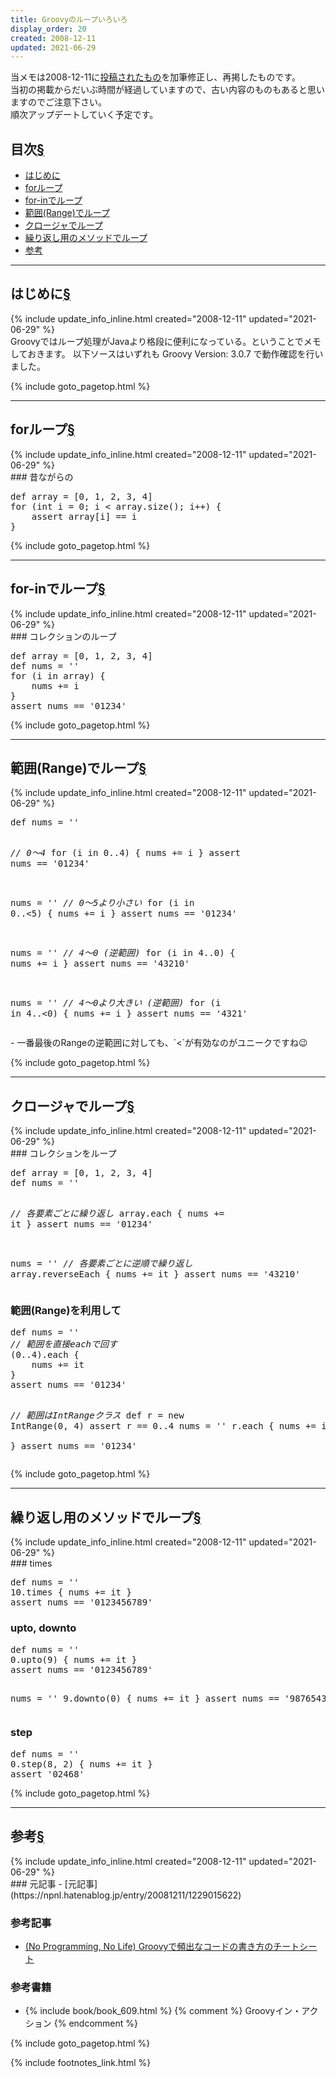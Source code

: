 ```yaml
---
title: Groovyのループいろいろ
display_order: 20
created: 2008-12-11
updated: 2021-06-29
---
```

当メモは2008-12-11に[投稿されたもの](https://npnl.hatenablog.jp/entry/20081211/1229015622)を加筆修正し、再掲したものです。  
当初の掲載からだいぶ時間が経過していますので、古い内容のものもあると思いますのでご注意下さい。  
順次アップデートしていく予定です。

## <a name="index">目次</a><a class="heading-anchor-permalink" href="#目次">§</a>

<ul id="index_ul">
<li><a href="#はじめに">はじめに</a></li>
<li><a href="#forループ">forループ</a></li>
<li><a href="#for-inでループ">for-inでループ</a></li>
<li><a href="#範囲(Range)でループ">範囲(Range)でループ</a></li>
<li><a href="#クロージャでループ">クロージャでループ</a></li>
<li><a href="#繰り返し用のメソッドでループ">繰り返し用のメソッドでループ</a></li>
<li><a href="#参考">参考</a></li>
</ul>

* * *
## <a name="はじめに">はじめに</a><a class="heading-anchor-permalink" href="#はじめに">§</a>
<div class="chapter-updated">{% include update_info_inline.html created="2008-12-11" updated="2021-06-29" %}</div>
Groovyではループ処理がJavaより格段に便利になっている。ということでメモしておきます。  
以下ソースはいずれも Groovy Version: 3.0.7 で動作確認を行いました。

{% include goto_pagetop.html %}

* * *
## <a name="forループ">forループ</a><a class="heading-anchor-permalink" href="#forループ">§</a>
<div class="chapter-updated">{% include update_info_inline.html created="2008-12-11" updated="2021-06-29" %}</div>
### 昔ながらの
<div class="code-box no-title">
<pre>
def array = [0, 1, 2, 3, 4]
for (int i = 0; i &lt; array.size(); i++) {
    assert array[i] == i
}
</pre>
</div>


{% include goto_pagetop.html %}

* * *
## <a name="for-inでループ">for-inでループ</a><a class="heading-anchor-permalink" href="#for-inでループ">§</a>
<div class="chapter-updated">{% include update_info_inline.html created="2008-12-11" updated="2021-06-29" %}</div>
### コレクションのループ
<div class="code-box no-title">
<pre>
def array = [0, 1, 2, 3, 4]
def nums = ''
for (i in array) {
    nums += i 
}
assert nums == '01234'
</pre>
</div>

{% include goto_pagetop.html %}

* * *
## <a name="範囲(Range)でループ">範囲(Range)でループ</a><a class="heading-anchor-permalink" href="#範囲(Range)でループ">§</a>
<div class="chapter-updated">{% include update_info_inline.html created="2008-12-11" updated="2021-06-29" %}</div>
<div class="code-box no-title">
<pre>
def nums = ''

<em class="comment">// 0〜4</em>
for (i in 0..4) {
  nums += i
}
assert nums == '01234'

nums = ''
<em class="comment">// 0〜5より小さい</em>
for (i in 0..&lt;5) {
  nums += i
}
assert nums == '01234'

nums = ''
<em class="comment">// 4〜0 (逆範囲)</em>
for (i in 4..0) {
  nums += i 
}
assert nums == '43210'

nums = ''
<em class="comment">// 4〜0より大きい (逆範囲)</em>
for (i in 4..&lt;0) {
  nums += i 
}
assert nums == '4321'
</pre>
</div>
- 一番最後のRangeの逆範囲に対しても、`<`が有効なのがユニークですね😉

{% include goto_pagetop.html %}

* * *
## <a name="クロージャでループ">クロージャでループ</a><a class="heading-anchor-permalink" href="#クロージャでループ">§</a>
<div class="chapter-updated">{% include update_info_inline.html created="2008-12-11" updated="2021-06-29" %}</div>
### コレクションをループ
<div class="code-box no-title">
<pre>
def array = [0, 1, 2, 3, 4]
def nums = ''

<em class="comment">// 各要素ごとに繰り返し</em>
array.each {
    nums += it
}
assert nums == '01234'

nums = ''
<em class="comment">// 各要素ごとに逆順で繰り返し</em>
array.reverseEach {
    nums += it
}
assert nums == '43210'
</pre>
</div>

### 範囲(Range)を利用して
<div class="code-box no-title">
<pre>
def nums = ''
<em class="comment">// 範囲を直接eachで回す</em>
(0..4).each {
    nums += it  
}
assert nums == '01234'

<em class="comment">// 範囲はIntRangeクラス</em>
def r = new IntRange(0, 4)
assert r == 0..4
nums = ''
r.each {
    nums += it  
}
assert nums == '01234'
</pre>
</div>


{% include goto_pagetop.html %}

* * *
## <a name="繰り返し用のメソッドでループ">繰り返し用のメソッドでループ</a><a class="heading-anchor-permalink" href="#繰り返し用のメソッドでループ">§</a>
<div class="chapter-updated">{% include update_info_inline.html created="2008-12-11" updated="2021-06-29" %}</div>
### times
<div class="code-box no-title">
<pre>
def nums = ''
10.times { nums += it }
assert nums == '0123456789'
</pre>
</div>

### upto, downto
<div class="code-box no-title">
<pre>
def nums = ''
0.upto(9) { nums += it }
assert nums == '0123456789'

nums = ''
9.downto(0) { nums += it }
assert nums == '9876543210'
</pre>
</div>

### step
<div class="code-box no-title">
<pre>
def nums = ''
0.step(8, 2) { nums += it }
assert '02468'
</pre>
</div>

{% include goto_pagetop.html %}

* * *
## <a name="参考">参考</a><a class="heading-anchor-permalink" href="#参考">§</a>
<div class="chapter-updated">{% include update_info_inline.html created="2008-12-11" updated="2021-06-29" %}</div>
### 元記事
- [元記事](https://npnl.hatenablog.jp/entry/20081211/1229015622)

### 参考記事
- [(No Programming, No Life) Groovyで頻出なコードの書き方のチートシート](https://npnl.hatenablog.jp/entry/20081224/1230124652)

### 参考書籍
- {% include book/book_609.html %} {% comment %} Groovyイン・アクション {% endcomment %}

{% include goto_pagetop.html %}

{% include footnotes_link.html %}
